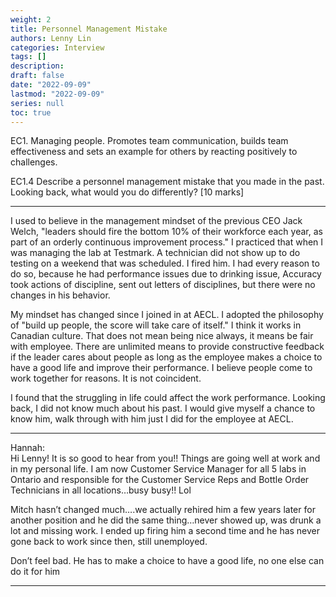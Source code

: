 ```yaml
---
weight: 2
title: Personnel Management Mistake
authors: Lenny Lin
categories: Interview 
tags: []
description: 
draft: false
date: "2022-09-09"
lastmod: "2022-09-09"
series: null
toc: true
---
```


EC1. Managing people. Promotes team communication, builds team effectiveness and sets an example for others by reacting positively to challenges.  

EC1.4 Describe a personnel management mistake that you made in the past. Looking back, what would you do differently? [10 marks]

<!--more-->
---


I used to believe in the management mindset of the previous CEO Jack Welch, "leaders should fire the bottom 10% of their workforce each year, as part of an orderly continuous improvement process." I practiced that when I was managing the lab at Testmark.  A technician did not show up to do testing on a weekend that was scheduled.  I fired him.  I had every reason to do so, because he had performance issues due to drinking issue, Accuracy took actions of discipline, sent out letters of disciplines, but there were no changes in his behavior.

My mindset has changed since I joined in at AECL.  I adopted the philosophy of "build up people, the score will take care of itself."  I think it works in Canadian culture.  That does not mean being nice always, it means be fair with employee. There are unlimited means to provide constructive feedback if the leader cares about people as long as the employee makes a choice to have a good life and improve their performance.  I believe people come to work together for reasons.  It is not coincident. 

I found that the struggling in life could affect the work performance.  Looking back, I did not know much about his past. I would give myself a chance to know him, walk through with him just I did for the employee at AECL.



*** 
Hannah:  
Hi Lenny! It is so good to hear from you!! Things are going well at work and in my personal life.
I am now Customer Service Manager for all 5 labs in Ontario and responsible for the Customer Service Reps and Bottle Order Technicians in all locations…busy busy!! Lol

Mitch hasn’t changed much….we actually rehired him a few years later for another position and he did the same thing…never showed up, was drunk a lot and missing work. I ended up firing him a second time and he has never gone back to work since then, still unemployed. 

Don’t feel bad. He has to make a choice to have a good life, no one else can do it for him

***
